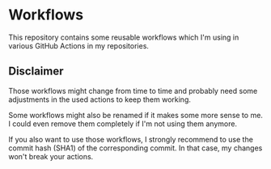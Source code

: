 # Workflows

This repository contains some reusable workflows which I'm using in various GitHub Actions in my repositories.

## Disclaimer

Those workflows might change from time to time and probably need some adjustments in the used actions to keep them working.

Some workflows might also be renamed if it makes some more sense to me. I could even remove them completely if I'm not using them anymore.

If you also want to use those workflows, I strongly recommend to use the commit hash (SHA1) of the corresponding commit. In that case, my changes won't break your actions.